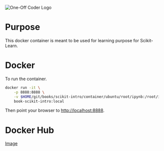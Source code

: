 ![One-Off Coder Logo](../logo.png "One-Off Coder")

# Purpose

This docker container is meant to be used for learning purpose for Scikit-Learn.

# Docker

To run the container.

```bash
docker run -it \
    -p 8888:8888 \
    -v $HOME/git/books/scikit-intro/container/ubuntu/root/ipynb:/root/ipynb \
    book-scikit-intro:local
```

Then point your browser to [http://localhost:8888](http://localhost:8888).

# Docker Hub

[Image](https://hub.docker.com/r/oneoffcoder/book-scikit-intro)
